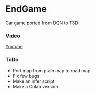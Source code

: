 # EndGame
Car game ported from DQN to T3D

### Video
  [Youtube](https://www.youtube.com/watch?v=qcGNCGJ2fr4)

### ToDo
- Port map from plain map to road map
- Fix few bugs
- Make an infer script
- Make a Colab version


